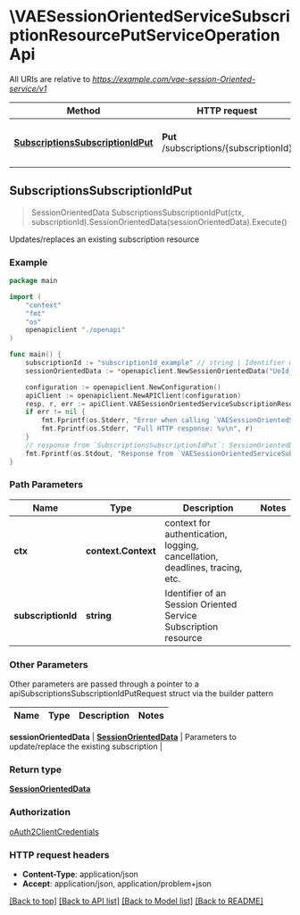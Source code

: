 # \VAESessionOrientedServiceSubscriptionResourcePutServiceOperationApi

All URIs are relative to *https://example.com/vae-session-Oriented-service/v1*

Method | HTTP request | Description
------------- | ------------- | -------------
[**SubscriptionsSubscriptionIdPut**](VAESessionOrientedServiceSubscriptionResourcePutServiceOperationApi.md#SubscriptionsSubscriptionIdPut) | **Put** /subscriptions/{subscriptionId} | Updates/replaces an existing subscription resource



## SubscriptionsSubscriptionIdPut

> SessionOrientedData SubscriptionsSubscriptionIdPut(ctx, subscriptionId).SessionOrientedData(sessionOrientedData).Execute()

Updates/replaces an existing subscription resource

### Example

```go
package main

import (
    "context"
    "fmt"
    "os"
    openapiclient "./openapi"
)

func main() {
    subscriptionId := "subscriptionId_example" // string | Identifier of an Session Oriented Service Subscription resource
    sessionOrientedData := *openapiclient.NewSessionOrientedData("UeId_example", "NotifUri_example", "ServiceId_example", "AppSerId_example") // SessionOrientedData | Parameters to update/replace the existing subscription

    configuration := openapiclient.NewConfiguration()
    apiClient := openapiclient.NewAPIClient(configuration)
    resp, r, err := apiClient.VAESessionOrientedServiceSubscriptionResourcePutServiceOperationApi.SubscriptionsSubscriptionIdPut(context.Background(), subscriptionId).SessionOrientedData(sessionOrientedData).Execute()
    if err != nil {
        fmt.Fprintf(os.Stderr, "Error when calling `VAESessionOrientedServiceSubscriptionResourcePutServiceOperationApi.SubscriptionsSubscriptionIdPut``: %v\n", err)
        fmt.Fprintf(os.Stderr, "Full HTTP response: %v\n", r)
    }
    // response from `SubscriptionsSubscriptionIdPut`: SessionOrientedData
    fmt.Fprintf(os.Stdout, "Response from `VAESessionOrientedServiceSubscriptionResourcePutServiceOperationApi.SubscriptionsSubscriptionIdPut`: %v\n", resp)
}
```

### Path Parameters


Name | Type | Description  | Notes
------------- | ------------- | ------------- | -------------
**ctx** | **context.Context** | context for authentication, logging, cancellation, deadlines, tracing, etc.
**subscriptionId** | **string** | Identifier of an Session Oriented Service Subscription resource | 

### Other Parameters

Other parameters are passed through a pointer to a apiSubscriptionsSubscriptionIdPutRequest struct via the builder pattern


Name | Type | Description  | Notes
------------- | ------------- | ------------- | -------------

 **sessionOrientedData** | [**SessionOrientedData**](SessionOrientedData.md) | Parameters to update/replace the existing subscription | 

### Return type

[**SessionOrientedData**](SessionOrientedData.md)

### Authorization

[oAuth2ClientCredentials](../README.md#oAuth2ClientCredentials)

### HTTP request headers

- **Content-Type**: application/json
- **Accept**: application/json, application/problem+json

[[Back to top]](#) [[Back to API list]](../README.md#documentation-for-api-endpoints)
[[Back to Model list]](../README.md#documentation-for-models)
[[Back to README]](../README.md)

